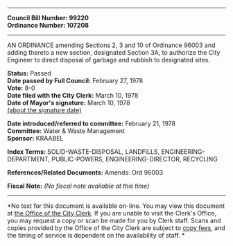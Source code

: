 * * * * *  
  
**Council Bill Number: [](#h0)[](#h2)99220**   
**Ordinance Number: 107208**  
  
* * * * *  
  
AN ORDINANCE amending Sections 2, 3 and 10 of Ordinance 96003 and adding thereto a new section, designated Section 3A, to authorize the City Engineer to direct disposal of garbage and rubbish to designated sites.  
  
**Status:** Passed   
**Date passed by Full Council:** February 27, 1978   
**Vote:** 8-0   
**Date filed with the City Clerk:** March 10, 1978   
**Date of Mayor's signature:** March 10, 1978   
[(about the signature date)](/~public/approvaldate.htm)   
  
  
**Date introduced/referred to committee:** February 21, 1978   
**Committee:** Water & Waste Management   
**Sponsor:** KRAABEL   
  
**Index Terms:** SOLID-WASTE-DISPOSAL, LANDFILLS, ENGINEERING-DEPARTMENT, PUBLIC-POWERS, ENGINEERING-DIRECTOR, RECYCLING  
  
**References/Related Documents:** Amends: Ord 96003  
  
**Fiscal Note:** *(No fiscal note available at this time)*  
  
* * * * *  
  
*No text for this document is available on-line. You may view this document at [the Office of the City Clerk](http://www.seattle.gov/leg/clerk/contactUs.htm). If you are unable to visit the Clerk's Office, you may request a copy or scan be made for you by Clerk staff. Scans and copies provided by the Office of the City Clerk are subject to [copy fees](http://clerk.seattle.gov/~public/clerkfees.htm), and the timing of service is dependent on the availability of staff. *  
  
  
